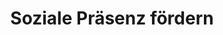 ---
moduleTitle: Instruktionale Videos
unitTitle: Soziale Präsenztheorie
title: Soziale Präsenz fördern
module: 7
unit: 1
subunit: 3
type: video
---